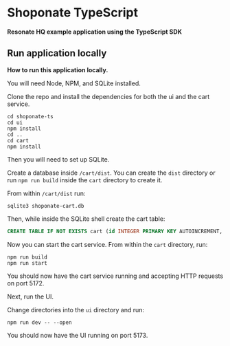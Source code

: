 # Shoponate TypeScript

**Resonate HQ example application using the TypeScript SDK**

## Run application locally

**How to run this application locally.**

You will need Node, NPM, and SQLite installed.

Clone the repo and install the dependencies for both the ui and the cart service.

```shell
cd shoponate-ts
cd ui
npm install
cd ..
cd cart
npm install
```

Then you will need to set up SQLite.

Create a database inside `/cart/dist`.
You can create the `dist` directory or run `npm run build` inside the `cart` directory to create it.

From within `/cart/dist` run:

```shell
sqlite3 shoponate-cart.db
```

Then, while inside the SQLite shell create the cart table:

```sql
CREATE TABLE IF NOT EXISTS cart (id INTEGER PRIMARY KEY AUTOINCREMENT, cartId TEXT NOT NULL, fruitId INTEGER NOT NULL, name TEXT NOT NULL, price REAL NOT NULL, image TEXT);
```

Now you can start the cart service.
From within the `cart` directory, run:

```shell
npm run build
npm run start
```

You should now have the cart service running and accepting HTTP requests on port 5172.

Next, run the UI.

Change directories into the `ui` directory and run:

```shell
npm run dev -- --open
```

You should now have the UI running on port 5173.
